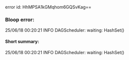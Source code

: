 error id: HhMPSA1kGMqhom6GQSvKag==
### Bloop error:

25/06/18 00:20:21 INFO DAGScheduler: waiting: HashSet()
#### Short summary: 

25/06/18 00:20:21 INFO DAGScheduler: waiting: HashSet()